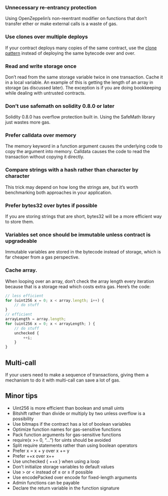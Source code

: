 


### Unnecessary re-entrancy protection
Using OpenZeppelin’s non-reentrant modifier on functions that don’t transfer ether or make external calls is a waste of gas.

### Use clones over multiple deploys
If your contract deploys many copies of the same contract, use the [clone pattern](eips.ethereum.org/EIPS/eip-1167) instead of deploying the same bytecode over and over.

### Read and write storage once
Don’t read from the same storage variable twice in one transaction. Cache it in a local variable. An example of this is getting the length of an array in storage (as discussed later). The exception is if you are doing bookkeeping while dealing with untrusted contracts.

### Don’t use safemath on solidity 0.8.0 or later
Solidity 0.8.0 has overflow protection built in. Using the SafeMath library just wastes more gas.

### Prefer calldata over memory
The memory keyword in a function argument causes the underlying code to copy the argument into memory. Calldata causes the code to read the transaction without copying it directly.

### Compare strings with a hash rather than character by character
This trick may depend on how long the strings are, but it’s worth benchmarking both approaches in your application.

### Prefer bytes32 over bytes if possible
If you are storing strings that are short, bytes32 will be a more efficient way to store them.

### Variables set once should be immutable unless contract is upgradeable
Immutable variables are stored in the bytecode instead of storage, which is far cheaper from a gas perspective.

### Cache array.
When looping over an array, don’t check the array length every iteration because that is a storage read which costs extra gas. Here’s the code:

```js
// less efficient
for (uint256 x = 0; x < array.length; i++) {
    // do stuff
}
// efficient
arrayLength = array.length;
for (uint256 x = 0; x < arrayLength; ) {
    // do stuff
    unchecked {
        ++i;
    }
}
```

## Multi-call
If your users need to make a sequence of transactions, giving them a mechanism to do it with multi-call can save a lot of gas.


## Minor tips
- Uint256 is more efficient than boolean and small uints
- Bitshift rather than divide or multiply by two unless overflow is a possibility
- Use bitmaps if the contract has a lot of boolean variables
- Optimize function names for gas-sensitive functions
- Pack function arguments for gas-sensitive functions
- require(x >= 0, “…”) for uints should be avoided
- Split require statements rather than using boolean operators
- Prefer x = x + y over x += y
- Prefer ++x over x++
- Use unchecked { ++x } when using a loop
- Don’t initialize storage variables to default values
- Use > or < instead of ≤ or ≥ if possible
- Use encodePacked over encode for fixed-length arguments
- Admin functions can be payable
- Declare the return variable in the function signature